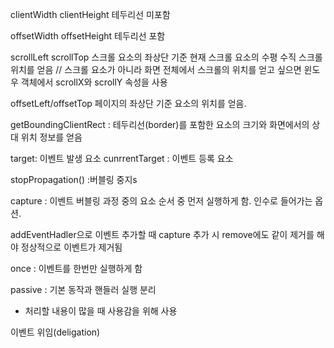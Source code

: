 clientWidth
clientHeight
테두리선 미포함

offsetWidth
offsetHeight
테두리선 포함

scrollLeft
scrollTop
스크롤 요소의 좌상단 기준 현재 스크롤 요소의 수평 수직 스크롤 위치를 얻음
// 스크롤 요소가 아니라 화면 전체에서 스크롤의 위치를 얻고 싶으면 윈도우 객체에서 scrollX와 scrollY 속성을 사용

offsetLeft/offsetTop
페이지의 좌상단 기준 요소의 위치를 얻음.

getBoundingClientRect
: 테두리선(border)를 포함한 요소의 크기와 화면에서의 상대 위치 정보를 얻음

target: 이벤트 발생 요소
cunrrentTarget : 이벤트 등록 요소

 stopPropagation()
 :버블링 중지s

 capture : 이벤트 버블링 과정 중의 요소 순서 중 먼저 실행하게 함. 인수로 들어가는 옵션.

 addEventHadler으로 이벤트 추가할 때 capture 추가 시 remove에도 같이 제거를 해야 정상적으로 이벤트가 제거됨

 once : 이벤트를 한번만 실행하게 함

 passive : 기본 동작과 핸들러 실행 분리
- 처리할 내용이 많을 때 사용감을 위해 사용

이벤트 위임(deligation)

